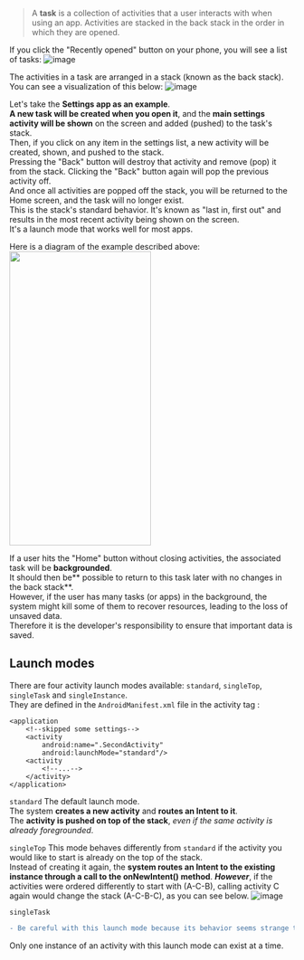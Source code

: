 > A **task** is a collection of activities that a user interacts with when using an app.
>  Activities are stacked in the back stack in the order in which they are opened.


If you click the "Recently opened" button on your phone, you will see a list of tasks:
![image](https://user-images.githubusercontent.com/63263301/202866300-ef464a14-e9c6-4e22-9901-3fc871d9f7ad.png)



The activities in a task are arranged in a stack (known as the back stack). You can see a visualization of this below:
![image](https://user-images.githubusercontent.com/63263301/202866302-d192f0da-5fd3-4525-a5aa-c9729e2946a0.png)



Let's take the **Settings app as an example**.  
**A new task will be created when you open it**, and the **main settings activity will be shown** on the screen and added (pushed) to the task's stack.  
Then, if you click on any item in the settings list, a new activity will be created, shown, and pushed to the stack.  
Pressing the "Back" button will destroy that activity and remove (pop) it from the stack. Clicking the "Back" button again will pop the previous activity off.  
And once all activities are popped off the stack, you will be returned to the Home screen, and the task will no longer exist.  
This is the stack's standard behavior. It's known as "last in, first out" and results in the most recent activity being shown on the screen.  
It's a launch mode that works well for most apps.

Here is a diagram of the example described above:
<img src="https://user-images.githubusercontent.com/63263301/202866308-379a8409-dc8f-4e7f-b684-5977081b5d00.png" width="250" height="520"/>



If a user hits the "Home" button without closing activities, the associated task will be **backgrounded**.  
It should then be** possible to return to this task later with no changes in the back stack**.  
However, if the user has many tasks (or apps) in the background, the system might kill some of them to recover resources, leading to the loss of unsaved data.  
Therefore it is the developer's responsibility to ensure that important data is saved.


## Launch modes

There are four activity launch modes available: `standard`, `singleTop`, `singleTask` and `singleInstance`.  
They are defined in the `AndroidManifest.xml` file in the activity tag <activity>:

<manifest xmlns:android="<http://schemas.android.com/apk/res/android>"
    package="com.hyperskill.tasks">

    <application
        <!--skipped some settings-->
        <activity
            android:name=".SecondActivity"
            android:launchMode="standard"/>
        <activity
            <!--...-->
        </activity>
    </application>
</manifest>

`standard`
The default launch mode.  
The system **creates a new activity** and **routes an Intent to it**.  
The **activity is pushed on top of the stack**, _even if the same activity is already foregrounded_.

`singleTop`
This mode behaves differently from `standard` if the activity you would like to start is already on the top of the stack.  
Instead of creating it again, the **system routes an Intent to the existing instance through a call to the onNewIntent() method**.
**_However_**, if the activities were ordered differently to start with (A-C-B), calling activity C again would change the stack (A-C-B-C), as you can see below.
![image](https://user-images.githubusercontent.com/63263301/202866633-abcc6a66-d2d3-452f-bc3c-310d4d53e072.png)


`singleTask`

```diff
- Be careful with this launch mode because its behavior seems strange to most users. 
```
Only one instance of an activity with this launch mode can exist at a time.

